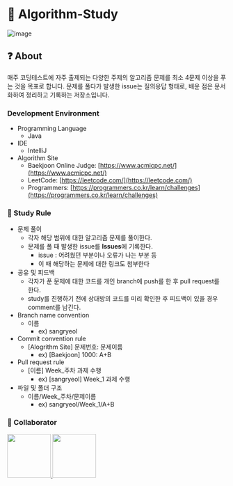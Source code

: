 # 🎈 Algorithm-Study
![image](https://user-images.githubusercontent.com/33370107/159845366-cddc2e9f-9693-4bc4-b7ba-e10b274ad7e3.png)

## ❓ About

매주 코딩테스트에 자주 출제되는 다양한 주제의 알고리즘 문제를 최소 4문제 이상을 푸는 것을 목표로 합니다. 문제를 풀다가 발생한 issue는 질의응답 형태로, 배운 점은 문서화하여 정리하고 기록하는 저장소입니다. 

### Development Environment
* Programming Language
    * Java
* IDE
    * IntelliJ
* Algorithm Site
    * Baekjoon Online Judge: [https://www.acmicpc.net/](https://www.acmicpc.net/)
    * LeetCode: [https://leetcode.com/](https://leetcode.com/)
    * Programmers: [https://programmers.co.kr/learn/challenges](https://programmers.co.kr/learn/challenges)

### 📝 Study Rule
* 문제 풀이
  * 각자 해당 범위에 대한 알고리즘 문제를 풀이한다.
  * 문제를 풀 때 발생한 issue를 **Issues**에 기록한다.
    * issue : 어려웠던 부분이나 오류가 나는 부분 등
    * 이 때 해당하는 문제에 대한 링크도 첨부한다
* 공유 및 피드백
  * 각자가 푼 문제에 대한 코드를 개인 branch에 push를 한 후 pull request를 한다.
  * study를 진행하기 전에 상대방의 코드를 미리 확인한 후 피드백이 있을 경우 comment를 남긴다. 
* Branch name convention
  * 이름
    * ex) sangryeol
* Commit convention rule 
  * [Alogrithm Site] 문제번호: 문제이름
    * ex) [Baekjoon] 1000: A+B
* Pull request rule
  * [이름] Week_주차 과제 수행
    * ex) [sangryeol] Week_1 과제 수행
* 파일 및 폴더 구조
  * 이름/Week_주차/문제이름
    * ex) sangryeol/Week_1/A+B


### 📒 Collaborator
<p>
<a href="https://github.com/sonsy0929">
  <img src="https://github.com/sonsy0929.png" width="100">
  </a>
<a href="https://github.com/hyejinhong">
  <img src="https://github.com/hyejinhong.png" width="100">
</a>
